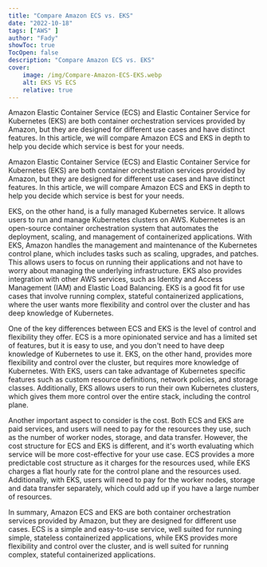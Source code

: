```yaml
---
title: "Compare Amazon ECS vs. EKS"
date: "2022-10-18"
tags: ["AWS" ]
author: "Fady"
showToc: true
TocOpen: false
description: "Compare Amazon ECS vs. EKS"
cover:
    image: /img/Compare-Amazon-ECS-EKS.webp
    alt: EKS VS ECS
    relative: true
---
```

Amazon Elastic Container Service (ECS) and Elastic Container Service for Kubernetes (EKS) are both container orchestration services provided by Amazon, but they are designed for different use cases and have distinct features. In this article, we will compare Amazon ECS and EKS in depth to help you decide which service is best for your needs.

Amazon Elastic Container Service (ECS) and Elastic Container Service for Kubernetes (EKS) are both container orchestration services provided by Amazon, but they are designed for different use cases and have distinct features. In this article, we will compare Amazon ECS and EKS in depth to help you decide which service is best for your needs.

EKS, on the other hand, is a fully managed Kubernetes service. It allows users to run and manage Kubernetes clusters on AWS. Kubernetes is an open-source container orchestration system that automates the deployment, scaling, and management of containerized applications. With EKS, Amazon handles the management and maintenance of the Kubernetes control plane, which includes tasks such as scaling, upgrades, and patches. This allows users to focus on running their applications and not have to worry about managing the underlying infrastructure. EKS also provides integration with other AWS services, such as Identity and Access Management (IAM) and Elastic Load Balancing. EKS is a good fit for use cases that involve running complex, stateful containerized applications, where the user wants more flexibility and control over the cluster and has deep knowledge of Kubernetes.

One of the key differences between ECS and EKS is the level of control and flexibility they offer. ECS is a more opinionated service and has a limited set of features, but it is easy to use, and you don't need to have deep knowledge of Kubernetes to use it. EKS, on the other hand, provides more flexibility and control over the cluster, but requires more knowledge of Kubernetes. With EKS, users can take advantage of Kubernetes specific features such as custom resource definitions, network policies, and storage classes. Additionally, EKS allows users to run their own Kubernetes clusters, which gives them more control over the entire stack, including the control plane.

Another important aspect to consider is the cost. Both ECS and EKS are paid services, and users will need to pay for the resources they use, such as the number of worker nodes, storage, and data transfer. However, the cost structure for ECS and EKS is different, and it's worth evaluating which service will be more cost-effective for your use case. ECS provides a more predictable cost structure as it charges for the resources used, while EKS charges a flat hourly rate for the control plane and the resources used. Additionally, with EKS, users will need to pay for the worker nodes, storage and data transfer separately, which could add up if you have a large number of resources.

In summary, Amazon ECS and EKS are both container orchestration services provided by Amazon, but they are designed for different use cases. ECS is a simple and easy-to-use service, well suited for running simple, stateless containerized applications, while EKS provides more flexibility and control over the cluster, and is well suited for running complex, stateful containerized applications.

